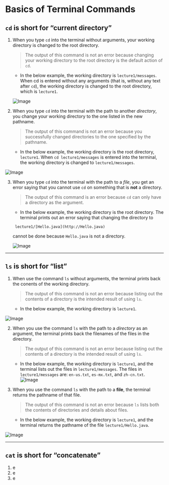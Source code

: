 # Basics of Terminal Commands

## `cd` is short for “current directory”

1. When you type `cd` into the terminal without arguments, your working directory is changed to the root directory.
   > The output of this command is not an error because changing your working directory to the root directory is the default action of `cd`.   
   - In the below example, the working directory is `lecture1/messages`. When cd is entered without any arguments (that is, without any text after `cd`), the working directory is changed to the root directory, which is `lecture1`.   

   ![Image](https://cdn.discordapp.com/attachments/1065014704986128404/1160764165552603206/Untitled.png?ex=6535d8df&is=652363df&hm=ff2adfd09cc95070932620ec410149c2ba0c6b81fb66fa5ab0f6888393623ce4&) 

2. When you type `cd` into the terminal with the path to another *directory*, you change your working directory to the one listed in the new pathname.
   > The output of this command is not an error because you successfully changed directories to the one specified by the pathname.
   - In the below example, the working directory is the root directory, `lecture1`. When `cd lecture1/messages` is entered into the terminal, the working directory is  changed to `lecture1/messages`.
   
![Image](https://cdn.discordapp.com/attachments/1065014704986128404/1160764475465535518/Untitled.png?ex=6535d928&is=65236428&hm=e3628beca654ed421d8391e5959a017092153ef3df8ad2af29df72f83a1e1421&)

3. When you type `cd` into the terminal with the path to a *file*, you get an error saying that you cannot use `cd` on something that is **not** a directory.    
   > The output of this command is an error because `cd` can only have a directory as the argument.
   - In the below example, the working directory is the root directory. The terminal prints out an error saying that changing the directory to  
   ```      
    lecture1/[Hello.java](http://Hello.java)      
   ```      
    cannot be done because `Hello.java` is not a directory.

   ![Image](https://cdn.discordapp.com/attachments/1065014704986128404/1160764587730292746/Untitled.png?ex=6535d943&is=65236443&hm=86bb5759a06ed003bba5812b285ca4908d2463cbeb8cc8f3e22f2d210a9a2a49&)   

   

---

## `ls` is short for “list”

1. When use the command `ls` without arguments, the terminal prints back the conents of the working directory.   
   > The output of this command is not an error because listing out the contents of a directory is the intended result of using `ls`. 
   - In the below example, the working directory is `lecture1`.

![Image](https://cdn.discordapp.com/attachments/1065014704986128404/1160764704331927632/Untitled.png?ex=6535d95f&is=6523645f&hm=4d8a5808dda275b33490436d786c272e6c967bd05ad55d38e83e532e8ffbb8f3&)

2. When you use the command `ls` with the path to a *directory* as an argument, the terminal prints back the filenames of the files in the directory.
   > The output of this command is not an error because listing out the contents of a directory is the intended result of using `ls`.
   - In the below example, the working directory is `lecture1`, and the terminal lists out the files in `lecture1/messages`. The files in `lecture1/messages` are: `en-us.txt`, `es-mx.txt`, and `zh-cn.txt`.
![Image](https://cdn.discordapp.com/attachments/1065014704986128404/1160764849920426165/Untitled.png?ex=6535d982&is=65236482&hm=88c13854602638292e9d0cec6c4d958bfe3aa161dc77e60febd344b381fa1dc8&)

3. When you use the command `ls` with the path to a **file**, the terminal returns the pathname of that file.
   > The output of this command is not an error because `ls` lists both the contents of directories and details about files.
   - In the below example, the working directory is `lecture1`, and the terminal returns the pathname of the file `lecture1/Hello.java`.

![Image](https://cdn.discordapp.com/attachments/1065014704986128404/1160765026777444352/Untitled.png?ex=6535d9ac&is=652364ac&hm=14c5413ff3b5999b18afeae9a930f87edaf68241590fb244f9052f4c76008861&)

---

## `cat` is short for “concatenate”

1. e
2. e
3. e
   
